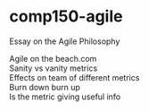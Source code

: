 # comp150-agile
Essay on the Agile Philosophy


Agile on the beach.com  
Sanity vs vanity metrics  
Effects on team of different metrics  
Burn down burn up  
Is the metric giving useful info  


